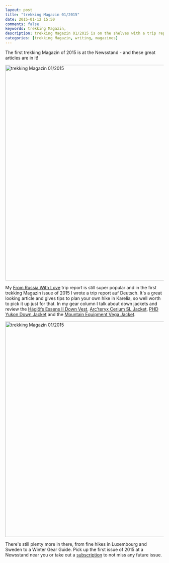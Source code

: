 ```yaml
---
layout: post
title: "trekking Magazin 01/2015"
date: 2015-01-12 15:50
comments: false
keywords: trekking Magazin, 
description: trekking Magazin 01/2015 is on the shelves with a trip report from Russia and my gear column in it!
categories: [trekking Magazin, writing, magazines]
---
```


The first trekking Magazin of 2015 is at the Newsstand - and these great articles are in it!

<a href="https://www.flickr.com/photos/hendrikmorkel/16077458409" title="trekking Magazin 01/2015 by Hendrik Morkel, on Flickr"><img src="https://farm8.staticflickr.com/7568/16077458409_28ba44035a_b.jpg" width="1024" height="683" alt="trekking Magazin 01/2015"></a>

<!-- more -->

My [From Russia With Love](http://hikinginfinland.com/2010/10/from-russia-with-love.html) trip report is still super popular and in the first trekking Magazin issue of 2015 I wrote a trip report auf Deutsch. It's a great looking article and gives tips to plan your own hike in Karelia, so well worth to pick it up just for that. In my gear column I talk about down jackets and review the [Häglöfs Essens II Down Vest](http://www.bergzeit.de/hagloefs-essens-ii-down-weste-noble-blue-s/?pid=81), [Arc'teryx Cerium SL Jacket](http://bit.ly/14pEniz), [PHD Yukon Down Jacket](http://www.phdesigns.co.uk/yukon-down-jacket) and the [Mountain Equipment Vega Jacket](http://bit.ly/1hh35k8). 

<a href="https://www.flickr.com/photos/hendrikmorkel/16262752882" title="trekking Magazin 01/2015 by Hendrik Morkel, on Flickr"><img src="https://farm8.staticflickr.com/7545/16262752882_95e18731f7_b.jpg" width="1024" height="683" alt="trekking Magazin 01/2015"></a>

There's still plenty more in there, from fine hikes in Luxembourg and Sweden to a Winter Gear Guide. Pick up the first issue of 2015 at a Newsstand near you or take out a [subscription](http://www.trekkingmagazin.com/abonnement) to not miss any future issue.
